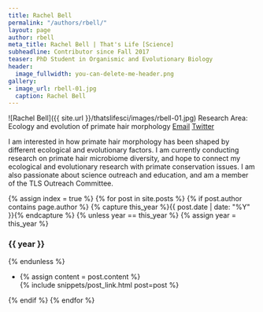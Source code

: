 ```yaml
---
title: Rachel Bell
permalink: "/authors/rbell/"
layout: page
author: rbell
meta_title: Rachel Bell | That's Life [Science]
subheadline: Contributor since Fall 2017
teaser: PhD Student in Organismic and Evolutionary Biology
header:
  image_fullwidth: you-can-delete-me-header.png
gallery:
- image_url: rbell-01.jpg
  caption: Rachel Bell
---
```


![Rachel Bell]({{ site.url }}/thatslifesci/images/rbell-01.jpg)
Research Area: Ecology and evolution of primate hair morphology
[Email](mailto:rbbell@umass.edu)
[Twitter](https://twitter.com/primate_eco_evo)

I am interested in how primate hair morphology has been shaped by different ecological and evolutionary factors. I am currently conducting research on primate hair microbiome diversity, and hope to connect my ecological and evolutionary research with primate conservation issues. I am also passionate about science outreach and education, and am a member of the TLS Outreach Committee.

{% assign index = true %}
{% for post in site.posts %}
{% if post.author contains page.author %}
{% capture this_year %}{{ post.date | date: "%Y" }}{% endcapture %}
{% unless year == this_year %}
{% assign year = this_year %}
<h3>{{ year }}</h3>
{% endunless %}
<ul style="list-style-type:disc">
 <li> 
 {% assign content = post.content %} 
 <article>
 {% include snippets/post_link.html post=post %}
 </article>
 </li>
</ul>
{% endif %}
{% endfor %}
